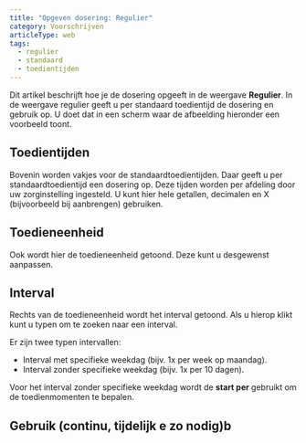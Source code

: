 ```yaml
---
title: "Opgeven dosering: Regulier"
category: Voorschrijven
articleType: web
tags:
  - regulier
  - standaard
  - toedientijden
---
```

Dit artikel beschrijft hoe je de dosering opgeeft in de weergave **Regulier**. In de weergave regulier geeft u per standaard toedientijd de dosering en gebruik op. U doet dat in een scherm waar de afbeelding hieronder een voorbeeld toont.

## Toedientijden

Bovenin worden vakjes voor de standaardtoedientijden. Daar geeft u per standaardtoedientijd een dosering op. Deze tijden worden per afdeling door uw zorginstelling ingesteld. U kunt hier hele getallen, decimalen en X (bijvoorbeeld bij aanbrengen) gebruiken.

## Toedieneenheid

Ook wordt hier de toedieneenheid getoond. Deze kunt u desgewenst aanpassen.

## Interval

Rechts van de toedieneenheid wordt het interval getoond. Als u hierop klikt kunt u typen om te zoeken naar een interval.

Er zijn twee typen intervallen:

* Interval met specifieke weekdag (bijv. 1x per week op maandag).
* Interval zonder specifieke weekdag (bijv. 1x per 10 dagen).

Voor het interval zonder specifieke weekdag wordt de **start per** gebruikt om de toedienmomenten te bepalen.

## G﻿ebruik (continu, tijdelijk  e zo nodig)b